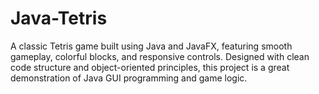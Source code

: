 # Java-Tetris

A classic Tetris game built using Java and JavaFX, featuring smooth gameplay, colorful blocks, and responsive controls. Designed with clean code structure and object-oriented principles, this project is a great demonstration of Java GUI programming and game logic.

